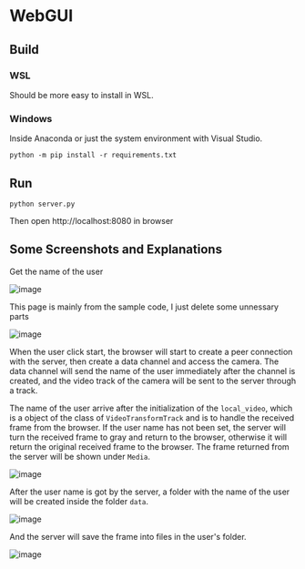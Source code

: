 # WebGUI

## Build
### WSL
Should be more easy to install in WSL.

### Windows

Inside Anaconda or just the system environment with Visual Studio.
```
python -m pip install -r requirements.txt
```
## Run
``` 
python server.py
```
Then open http://localhost:8080 in browser

## Some Screenshots and Explanations
Get the name of the user

![image](https://user-images.githubusercontent.com/61381909/136926481-028be9be-5004-4b5d-84e4-c09a426d9e41.png)

This page is mainly from the sample code, I just delete some unnessary parts

![image](https://user-images.githubusercontent.com/61381909/136927795-ccfa1484-4f07-4074-ad39-59d6712862ad.png)


When the user click start, the browser will start to create a peer connection with the server, then create a data channel and access the camera. The data channel will send the name of the user immediately after the channel is created, and the video track of the camera will be sent to the server through a track.

The name of the user arrive after the initialization of the `local_video`, which is a object of the class of `VideoTransformTrack` and is to handle the received frame from the browser. If the user name has not been set, the server will turn the received frame to gray and return to the browser, otherwise it will return the original received frame to the browser. The frame returned from the server will be shown under `Media`.

![image](https://user-images.githubusercontent.com/61381909/136927884-ba680a42-7271-4e48-bce9-981573dfcf7f.png)

After the user name is got by the server, a folder with the name of the user will be created inside the folder `data`.

![image](https://user-images.githubusercontent.com/61381909/136929405-460a2f18-a1c4-4277-bd57-e025a9fb6ddb.png)

And the server will save the frame into files in the user's folder.

![image](https://user-images.githubusercontent.com/61381909/136929580-e1082493-f81f-46d7-bdd5-b5c2183f5ab2.png)


